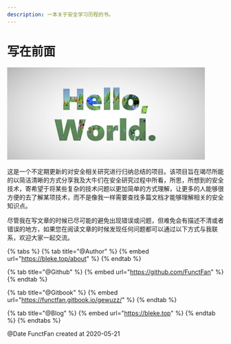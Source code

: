 ```yaml
---
description: 一本关于安全学习历程的书。
---
```


# 写在前面

![](.gitbook/assets/header.jpg)

这是一个不定期更新的对安全相关研究进行归纳总结的项目。该项目旨在竭尽所能的以简洁清晰的方式分享我及大牛们在安全研究过程中所看，所思，所想到的安全技术，寄希望于将某些复杂的技术问题以更加简单的方式理解，让更多的人能够很方便的去了解某项技术，而不是像我一样需要查找多篇文档才能够理解相关的安全知识点。

尽管我在写文章的时候已尽可能的避免出现错误或问题，但难免会有描述不清或者错误的地方，如果您在阅读文章的时候发现任何问题都可以通过以下方式与我联系，欢迎大家一起交流。

{% tabs %}
{% tab title="@Author" %}
{% embed url="https://bleke.top/about" %}
{% endtab %}

{% tab title="@Github" %}
{% embed url="https://github.com/FunctFan" %}
{% endtab %}

{% tab title="@Gitbook" %}
{% embed url="https://functfan.gitbook.io/gewuzz/" %}
{% endtab %}

{% tab title="@Blog" %}
{% embed url="https://bleke.top" %}
{% endtab %}
{% endtabs %}

@Date  FunctFan created at 2020-05-21

